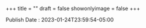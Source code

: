 +++
title = ""
draft = false
showonlyimage = false
+++

Publish Date : 2023-01-24T23:59:54-05:00

<!--more-->

